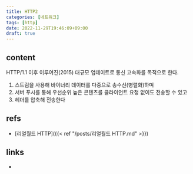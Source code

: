 ```yaml
---
title: HTTP2
categories: [네트워크]
tags: [http]
date: 2022-11-29T19:46:09+09:00
draft: true
---
```


## content
HTTP/1.1 이후 이루어진(2015) 대규모 업데이트로 통신 고속화를 목적으로 한다.

1) 스트림을 사용해 바이너리 데이터를 다중으로 송수신(병렬화)하며
2) 서버 푸시를 통해 우선순위 높은 콘텐츠를 클라이언트 요청 없이도 전송할 수 있고 
3) 헤더를 압축해 전송한다


## refs
- [리얼월드 HTTP]({{< ref "/posts/리얼월드 HTTP.md" >}})


## links
- 
